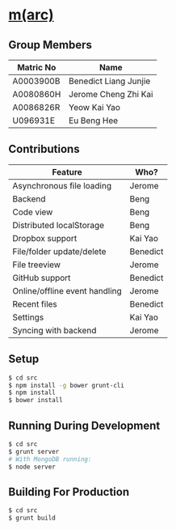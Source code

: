 [m(arc)](http://marc.beng.me/)
==============================

## Group Members

| Matric No | Name                  |
| --------- | --------------------- |
| A0003900B | Benedict Liang Junjie |
| A0080860H | Jerome Cheng Zhi Kai  |
| A0086826R | Yeow Kai Yao          |
| U096931E  | Eu Beng Hee           |

## Contributions

| Feature | Who? |
| ------- | ---- |
| Asynchronous file loading | Jerome |
| Backend | Beng |
| Code view | Beng |
| Distributed localStorage | Beng |
| Dropbox support | Kai Yao |
| File/folder update/delete | Benedict |
| File treeview | Jerome |
| GitHub support | Benedict |
| Online/offline event handling | Jerome |
| Recent files | Benedict |
| Settings | Kai Yao |
| Syncing with backend | Jerome |

## Setup

```bash
$ cd src
$ npm install -g bower grunt-cli
$ npm install
$ bower install
```

##  Running During Development

```bash
$ cd src
$ grunt server
# With MongoDB running:
$ node server
```

## Building For Production

```bash
$ cd src
$ grunt build
```
